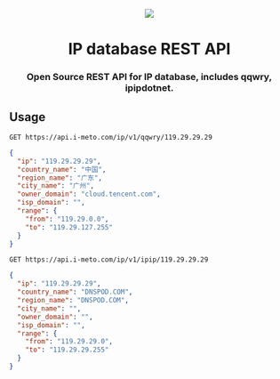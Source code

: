 <p align="center"><img src="https://user-images.githubusercontent.com/2666735/87228491-2d607280-c3d4-11ea-8e44-97353bc78dff.png"></p>

<h1 align="center">IP database REST API</h1>

<h3 align="center">
Open Source REST API for IP database, includes qqwry, ipipdotnet.
</h3>

## Usage

```http
GET https://api.i-meto.com/ip/v1/qqwry/119.29.29.29
```

```json
{
  "ip": "119.29.29.29",
  "country_name": "中国",
  "region_name": "广东",
  "city_name": "广州",
  "owner_domain": "cloud.tencent.com",
  "isp_domain": "",
  "range": {
    "from": "119.29.0.0",
    "to": "119.29.127.255"
  }
}
```

```http
GET https://api.i-meto.com/ip/v1/ipip/119.29.29.29
```

```json
{
  "ip": "119.29.29.29",
  "country_name": "DNSPOD.COM",
  "region_name": "DNSPOD.COM",
  "city_name": "",
  "owner_domain": "",
  "isp_domain": "",
  "range": {
    "from": "119.29.29.0",
    "to": "119.29.29.255"
  }
}
```